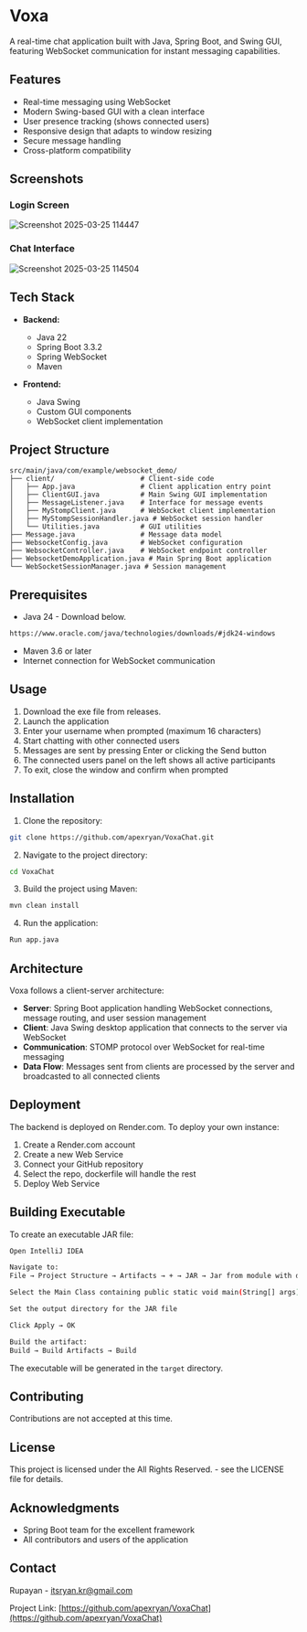 # Voxa

A real-time chat application built with Java, Spring Boot, and Swing GUI, featuring WebSocket communication for instant messaging capabilities.

## Features

- Real-time messaging using WebSocket
- Modern Swing-based GUI with a clean interface
- User presence tracking (shows connected users)
- Responsive design that adapts to window resizing
- Secure message handling
- Cross-platform compatibility

## Screenshots

### Login Screen

![Screenshot 2025-03-25 114447](https://github.com/user-attachments/assets/94af8cb0-0799-4b00-a4fe-7633580cc7f6)

### Chat Interface

![Screenshot 2025-03-25 114504](https://github.com/user-attachments/assets/351d768e-0766-4786-9de8-5f2a38b97cee)


## Tech Stack

- **Backend:**

  - Java 22
  - Spring Boot 3.3.2
  - Spring WebSocket
  - Maven

- **Frontend:**
  - Java Swing
  - Custom GUI components
  - WebSocket client implementation

## Project Structure

```
src/main/java/com/example/websocket_demo/
├── client/                     # Client-side code
│   ├── App.java                # Client application entry point
│   ├── ClientGUI.java          # Main Swing GUI implementation
│   ├── MessageListener.java    # Interface for message events
│   ├── MyStompClient.java      # WebSocket client implementation
│   ├── MyStompSessionHandler.java # WebSocket session handler
│   └── Utilities.java          # GUI utilities
├── Message.java                # Message data model
├── WebsocketConfig.java        # WebSocket configuration
├── WebsocketController.java    # WebSocket endpoint controller
├── WebsocketDemoApplication.java # Main Spring Boot application
└── WebSocketSessionManager.java # Session management
```

## Prerequisites

- Java 24 - Download below.
```bash
https://www.oracle.com/java/technologies/downloads/#jdk24-windows
```
- Maven 3.6 or later
- Internet connection for WebSocket communication

## Usage

1. Download the exe file from releases.
2. Launch the application
3. Enter your username when prompted (maximum 16 characters)
4. Start chatting with other connected users
5. Messages are sent by pressing Enter or clicking the Send button
6. The connected users panel on the left shows all active participants
7. To exit, close the window and confirm when prompted

## Installation

1. Clone the repository:

```bash
git clone https://github.com/apexryan/VoxaChat.git
```

2. Navigate to the project directory:

```bash
cd VoxaChat
```

3. Build the project using Maven:

```bash
mvn clean install
```

4. Run the application:

```bash
Run app.java 
```

## Architecture

Voxa follows a client-server architecture:

- **Server**: Spring Boot application handling WebSocket connections, message routing, and user session management
- **Client**: Java Swing desktop application that connects to the server via WebSocket
- **Communication**: STOMP protocol over WebSocket for real-time messaging
- **Data Flow**: Messages sent from clients are processed by the server and broadcasted to all connected clients

## Deployment

The backend is deployed on Render.com. To deploy your own instance:

1. Create a Render.com account
2. Create a new Web Service
3. Connect your GitHub repository
4. Select the repo, dockerfile will handle the rest
5. Deploy Web Service

## Building Executable

To create an executable JAR file:

```bash
Open IntelliJ IDEA

Navigate to:
File → Project Structure → Artifacts → + → JAR → Jar from module with dependencies

Select the Main Class containing public static void main(String[] args)

Set the output directory for the JAR file

Click Apply → OK

Build the artifact:
Build → Build Artifacts → Build
```

The executable will be generated in the `target` directory.

## Contributing

Contributions are not accepted at this time.

## License

This project is licensed under the All Rights Reserved. - see the LICENSE file for details.

## Acknowledgments

- Spring Boot team for the excellent framework
- All contributors and users of the application

## Contact

Rupayan - [itsryan.kr@gmail.com](mailto:itsryan.kr@gmail.com)

Project Link: [https://github.com/apexryan/VoxaChat](https://github.com/apexryan/VoxaChat)
